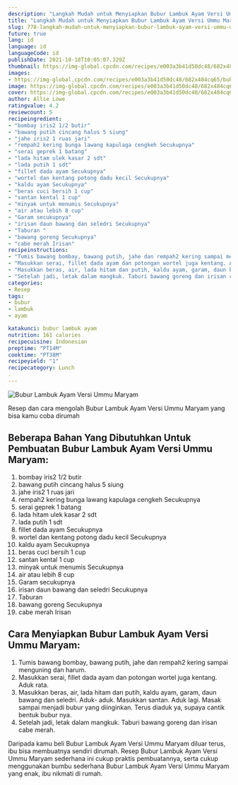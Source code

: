 ```yaml
---
description: "Langkah Mudah untuk Menyiapkan Bubur Lambuk Ayam Versi Ummu Maryam, Enak Banget"
title: "Langkah Mudah untuk Menyiapkan Bubur Lambuk Ayam Versi Ummu Maryam, Enak Banget"
slug: 778-langkah-mudah-untuk-menyiapkan-bubur-lambuk-ayam-versi-ummu-maryam-enak-banget
future: true
lang: id
language: id
languageCode: id
publishDate: 2021-10-18T10:05:07.329Z 
thumbnail: https://img-global.cpcdn.com/recipes/e003a3b41d50dc48/682x484cq65/bubur-lambuk-ayam-versi-ummu-maryam-foto-resep-utama.png
images:
- https://img-global.cpcdn.com/recipes/e003a3b41d50dc48/682x484cq65/bubur-lambuk-ayam-versi-ummu-maryam-foto-resep-utama.png
image: https://img-global.cpcdn.com/recipes/e003a3b41d50dc48/682x484cq65/bubur-lambuk-ayam-versi-ummu-maryam-foto-resep-utama.png
cover: https://img-global.cpcdn.com/recipes/e003a3b41d50dc48/682x484cq65/bubur-lambuk-ayam-versi-ummu-maryam-foto-resep-utama.png
author: Allie Lowe
ratingvalue: 4.2
reviewcount: 5
recipeingredient:
- "bombay iris2 1/2 butir"
- "bawang putih cincang halus 5 siung"
- "jahe iris2 1 ruas jari"
- "rempah2 kering bunga lawang kapulaga cengkeh Secukupnya"
- "serai geprek 1 batang"
- "lada hitam ulek kasar 2 sdt"
- "lada putih 1 sdt"
- "fillet dada ayam Secukupnya"
- "wortel dan kentang potong dadu kecil Secukupnya"
- "kaldu ayam Secukupnya"
- "beras cuci bersih 1 cup"
- "santan kental 1 cup"
- "minyak untuk menumis Secukupnya"
- "air atau lebih 8 cup"
- "Garam secukupnya"
- "irisan daun bawang dan seledri Secukupnya"
- "Taburan "
- "bawang goreng Secukupnya"
- "cabe merah Irisan"
recipeinstructions:
- "Tumis bawang bombay, bawang putih, jahe dan rempah2 kering sampai menguning dan harum."
- "Masukkan serai, fillet dada ayam dan potongan wortel juga kentang. Aduk rata."
- "Masukkan beras, air, lada hitam dan putih, kaldu ayam, garam, daun bawang dan seledri. Aduk- aduk. Masukkan santan. Aduk lagi. Masak sampai menjadi bubur yang diinginkan. Terus diaduk ya, supaya cantik bentuk bubur nya."
- "Setelah jadi, letak dalam mangkuk. Taburi bawang goreng dan irisan cabe merah."
categories:
- Resep
tags:
- bubur
- lambuk
- ayam

katakunci: bubur lambuk ayam 
nutrition: 161 calories
recipecuisine: Indonesian
preptime: "PT14M"
cooktime: "PT38M"
recipeyield: "1"
recipecategory: Lunch
. 
---
```



![Bubur Lambuk Ayam Versi Ummu Maryam](https://img-global.cpcdn.com/recipes/e003a3b41d50dc48/682x484cq65/bubur-lambuk-ayam-versi-ummu-maryam-foto-resep-utama.png)

Resep dan cara mengolah  Bubur Lambuk Ayam Versi Ummu Maryam yang bisa kamu coba dirumah

<!--inarticleads1-->

## Beberapa Bahan Yang Dibutuhkan Untuk Pembuatan Bubur Lambuk Ayam Versi Ummu Maryam:

1. bombay iris2 1/2 butir
1. bawang putih cincang halus 5 siung
1. jahe iris2 1 ruas jari
1. rempah2 kering bunga lawang kapulaga cengkeh Secukupnya
1. serai geprek 1 batang
1. lada hitam ulek kasar 2 sdt
1. lada putih 1 sdt
1. fillet dada ayam Secukupnya
1. wortel dan kentang potong dadu kecil Secukupnya
1. kaldu ayam Secukupnya
1. beras cuci bersih 1 cup
1. santan kental 1 cup
1. minyak untuk menumis Secukupnya
1. air atau lebih 8 cup
1. Garam secukupnya
1. irisan daun bawang dan seledri Secukupnya
1. Taburan 
1. bawang goreng Secukupnya
1. cabe merah Irisan



<!--inarticleads2-->

## Cara Menyiapkan Bubur Lambuk Ayam Versi Ummu Maryam:

1. Tumis bawang bombay, bawang putih, jahe dan rempah2 kering sampai menguning dan harum.
1. Masukkan serai, fillet dada ayam dan potongan wortel juga kentang. Aduk rata.
1. Masukkan beras, air, lada hitam dan putih, kaldu ayam, garam, daun bawang dan seledri. Aduk- aduk. Masukkan santan. Aduk lagi. Masak sampai menjadi bubur yang diinginkan. Terus diaduk ya, supaya cantik bentuk bubur nya.
1. Setelah jadi, letak dalam mangkuk. Taburi bawang goreng dan irisan cabe merah.




Daripada kamu beli  Bubur Lambuk Ayam Versi Ummu Maryam  diluar terus, ibu  bisa membuatnya sendiri dirumah. Resep  Bubur Lambuk Ayam Versi Ummu Maryam  sederhana ini cukup praktis pembuatannya, serta cukup menggunakan bumbu sederhana  Bubur Lambuk Ayam Versi Ummu Maryam  yang enak, ibu nikmati di rumah.
